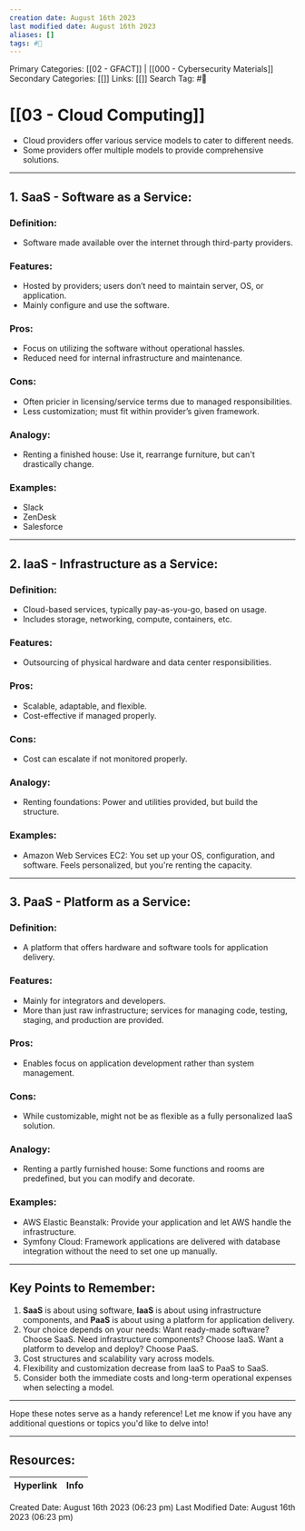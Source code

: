 ```yaml
---
creation date: August 16th 2023
last modified date: August 16th 2023
aliases: []
tags: #📖
---
```


Primary Categories: [[02 - GFACT]] | [[000 - Cybersecurity Materials]]
Secondary Categories: [[]] 
Links: [[]] 
Search Tag: #📖  

# [[03 - Cloud Computing]]  

- Cloud providers offer various service models to cater to different needs.
- Some providers offer multiple models to provide comprehensive solutions.

---

## 1. SaaS - Software as a Service:

### Definition:

- Software made available over the internet through third-party providers.

### Features:

- Hosted by providers; users don’t need to maintain server, OS, or application.
- Mainly configure and use the software.

### Pros:

- Focus on utilizing the software without operational hassles.
- Reduced need for internal infrastructure and maintenance.

### Cons:

- Often pricier in licensing/service terms due to managed responsibilities.
- Less customization; must fit within provider’s given framework.

### Analogy:

- Renting a finished house: Use it, rearrange furniture, but can't drastically change.

### Examples:

- Slack
- ZenDesk
- Salesforce

---

## 2. IaaS - Infrastructure as a Service:

### Definition:

- Cloud-based services, typically pay-as-you-go, based on usage.
- Includes storage, networking, compute, containers, etc.

### Features:

- Outsourcing of physical hardware and data center responsibilities.

### Pros:

- Scalable, adaptable, and flexible.
- Cost-effective if managed properly.

### Cons:

- Cost can escalate if not monitored properly.

### Analogy:

- Renting foundations: Power and utilities provided, but build the structure.

### Examples:

- Amazon Web Services EC2: You set up your OS, configuration, and software. Feels personalized, but you're renting the capacity.

---

## 3. PaaS - Platform as a Service:

### Definition:

- A platform that offers hardware and software tools for application delivery.

### Features:

- Mainly for integrators and developers.
- More than just raw infrastructure; services for managing code, testing, staging, and production are provided.

### Pros:

- Enables focus on application development rather than system management.

### Cons:

- While customizable, might not be as flexible as a fully personalized IaaS solution.

### Analogy:

- Renting a partly furnished house: Some functions and rooms are predefined, but you can modify and decorate.

### Examples:

- AWS Elastic Beanstalk: Provide your application and let AWS handle the infrastructure.
- Symfony Cloud: Framework applications are delivered with database integration without the need to set one up manually.

---

## Key Points to Remember:

1. **SaaS** is about using software, **IaaS** is about using infrastructure components, and **PaaS** is about using a platform for application delivery.
2. Your choice depends on your needs: Want ready-made software? Choose SaaS. Need infrastructure components? Choose IaaS. Want a platform to develop and deploy? Choose PaaS.
3. Cost structures and scalability vary across models.
4. Flexibility and customization decrease from IaaS to PaaS to SaaS.
5. Consider both the immediate costs and long-term operational expenses when selecting a model.

---

Hope these notes serve as a handy reference! Let me know if you have any additional questions or topics you'd like to delve into!




___

## Resources:

| Hyperlink | Info |
| --------- | ---- |


Created Date: August 16th 2023 (06:23 pm) 
Last Modified Date: August 16th 2023 (06:23 pm)
